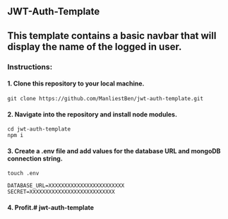 ## JWT-Auth-Template
## 
## This template contains a basic navbar that will display the name of the logged in user.
### Instructions:
#### 1.  Clone this repository to your local machine.
```
git clone https://github.com/ManliestBen/jwt-auth-template.git
```
#### 2.  Navigate into the repository and install node modules.
```
cd jwt-auth-template
npm i
```
#### 3.  Create a .env file and add values for the database URL and mongoDB connection string.
```
touch .env
```
```
DATABASE_URL=XXXXXXXXXXXXXXXXXXXXXXXX
SECRET=XXXXXXXXXXXXXXXXXXXXXXXXXXX
```
#### 4.  Profit.# jwt-auth-template
